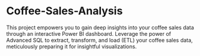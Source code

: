 # Coffee-Sales-Analysis
This project empowers you to gain deep insights into your coffee sales data through an interactive Power BI dashboard. Leverage the power of Advanced SQL to extract, transform, and load (ETL) your coffee sales data, meticulously preparing it for insightful visualizations.
